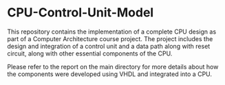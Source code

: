 # CPU-Control-Unit-Model

This repository contains the implementation of a complete CPU design as part of a Computer Architecture course project. The project includes the design and integration of a control unit and a data path along with reset circuit, along with other essential components of the CPU.

Please refer to the report on the main directory for more details about how the components were developed using VHDL and integrated into a CPU. 
